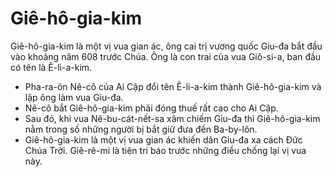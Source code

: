 # Giê-hô-gia-kim

Giê-hô-gia-kim là một vị vua gian ác, ông cai trị vương quốc Giu-đa bắt đầu vào khoảng năm 608 trước Chúa. Ông là con trai của vua Giô-si-a, ban đầu có tên là Ê-li-a-kim.
- Pha-ra-ôn Nê-cô của Ai Cập đổi tên Ê-li-a-kim thành Giê-hô-gia-kim và lập ông làm vua Giu-đa. 
- Nê-cô bắt Giê-hô-gia-kim phải đóng thuế rất cao cho Ai Cập. 
- Sau đó, khi vua Nê-bu-cát-nết-sa xâm chiếm Giu-đa thì Giê-hô-gia-kim nằm trong số những người bị bắt giữ đưa đến Ba-by-lôn. 
- Giê-hô-gia-kim là một vị vua gian ác khiến dân Giu-đa xa cách Đức Chúa Trời. Giê-rê-mi là tiên tri báo trước những điều chống lại vị vua này.

